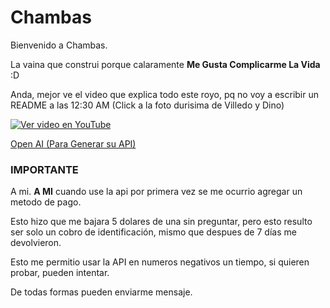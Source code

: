 # Chambas

Bienvenido a Chambas.

La vaina que construi porque calaramente **Me Gusta Complicarme La Vida** :D

Anda, mejor ve el video que explica todo este royo, pq no voy a  escribir un README a las 12:30 AM (Click a la foto durisima de Villedo y Dino)

[![Ver video en YouTube](https://i9.ytimg.com/vi/toTo27_4JBs/mqdefault.jpg?v=689d8435&sqp=CJSH9sQG&rs=AOn4CLB9wXM15Vr56YOvoO6EY-eZ90bIvA)](https://youtu.be/toTo27_4JBs)

[Open AI (Para Generar su API)](https://openai.com/es-419/)

### IMPORTANTE

A mi. **A MI** cuando use la api por primera vez se me ocurrio agregar un metodo de pago.

Esto hizo que me bajara 5 dolares de una sin preguntar, pero esto resulto ser solo un cobro de identificación, mismo que despues de 7 días me devolvieron.

Esto me permitio usar la API en numeros negativos un tiempo, si quieren probar, pueden intentar.

De todas formas pueden enviarme mensaje.
